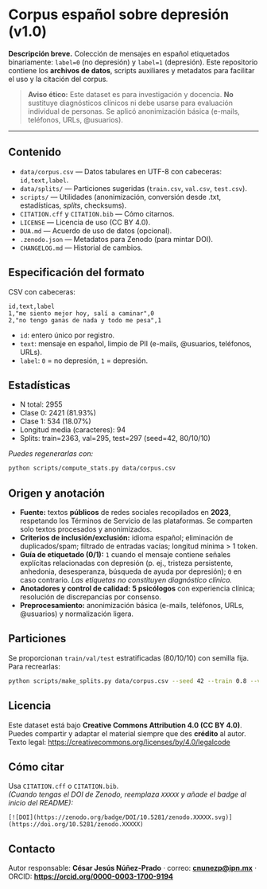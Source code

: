 # Corpus español sobre depresión (v1.0)

**Descripción breve.** Colección de mensajes en español etiquetados binariamente: `label=0` (no depresión) y `label=1` (depresión). Este repositorio contiene los **archivos de datos**, scripts auxiliares y metadatos para facilitar el uso y la citación del corpus.

>  **Aviso ético:** Este dataset es para investigación y docencia. **No** sustituye diagnósticos clínicos ni debe usarse para evaluación individual de personas. Se aplicó anonimización básica (e-mails, teléfonos, URLs, @usuarios).

---

## Contenido
- `data/corpus.csv` — Datos tabulares en UTF-8 con cabeceras: `id,text,label`.
- `data/splits/` — Particiones sugeridas (`train.csv`, `val.csv`, `test.csv`).
- `scripts/` — Utilidades (anonimización, conversión desde .txt, estadísticas, *splits*, checksums).
- `CITATION.cff` y `CITATION.bib` — Cómo citarnos.
- `LICENSE` — Licencia de uso (CC BY 4.0).
- `DUA.md` — Acuerdo de uso de datos (opcional).
- `.zenodo.json` — Metadatos para Zenodo (para mintar DOI).
- `CHANGELOG.md` — Historial de cambios.

## Especificación del formato
CSV con cabeceras:
```csv
id,text,label
1,"me siento mejor hoy, salí a caminar",0
2,"no tengo ganas de nada y todo me pesa",1
```
- `id`: entero único por registro.  
- `text`: mensaje en español, limpio de PII (e-mails, @usuarios, teléfonos, URLs).  
- `label`: `0` = no depresión, `1` = depresión.

## Estadísticas
- N total: 2955
- Clase 0: 2421 (81.93%)
- Clase 1: 534 (18.07%)
- Longitud media (caracteres): 94
- Splits: train=2363, val=295, test=297 (seed=42, 80/10/10)

_Puedes regenerarlas con:_
```bash
python scripts/compute_stats.py data/corpus.csv
```

## Origen y anotación
- **Fuente:** textos **públicos** de redes sociales recopilados en **2023**, respetando los Términos de Servicio de las plataformas. Se comparten solo textos procesados y anonimizados.  
- **Criterios de inclusión/exclusión:** idioma español; eliminación de duplicados/spam; filtrado de entradas vacías; longitud mínima > 1 token.  
- **Guía de etiquetado (0/1):** `1` cuando el mensaje contiene señales explícitas relacionadas con depresión (p. ej., tristeza persistente, anhedonia, desesperanza, búsqueda de ayuda por depresión); `0` en caso contrario. _Las etiquetas no constituyen diagnóstico clínico._  
- **Anotadores y control de calidad:** **5 psicólogos** con experiencia clínica; resolución de discrepancias por consenso.  
- **Preprocesamiento:** anonimización básica (e-mails, teléfonos, URLs, @usuarios) y normalización ligera.

## Particiones
Se proporcionan `train/val/test` estratificadas (80/10/10) con semilla fija. Para recrearlas:
```bash
python scripts/make_splits.py data/corpus.csv --seed 42 --train 0.8 --val 0.1 --test 0.1 --outdir data/splits
```

## Licencia
Este dataset está bajo **Creative Commons Attribution 4.0 (CC BY 4.0)**. Puedes compartir y adaptar el material siempre que des **crédito** al autor. Texto legal: https://creativecommons.org/licenses/by/4.0/legalcode

## Cómo citar
Usa `CITATION.cff` o `CITATION.bib`.  
*(Cuando tengas el DOI de Zenodo, reemplaza `XXXXX` y añade el badge al inicio del README):*
```
[![DOI](https://zenodo.org/badge/DOI/10.5281/zenodo.XXXXX.svg)](https://doi.org/10.5281/zenodo.XXXXX)
```

## Contacto
Autor responsable: **César Jesús Núñez-Prado** · correo: **cnunezp@ipn.mx** · ORCID: **https://orcid.org/0000-0003-1700-9194**

